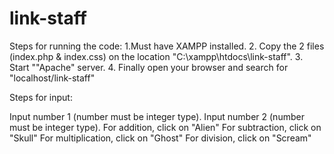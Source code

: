 # link-staff
Steps for running the code: 
1.Must have XAMPP installed. 
2. Copy the 2 files (index.php & index.css) on the location "C:\xampp\htdocs\link-staff". 
3. Start ""Apache" server. 
4. Finally open your browser and search for "localhost/link-staff"

Steps for input:

Input number 1 (number must be integer type).
Input number 2 (number must be integer type).
For addition, click on "Alien"
For subtraction, click on "Skull"
For multiplication, click on "Ghost"
For division, click on "Scream"
